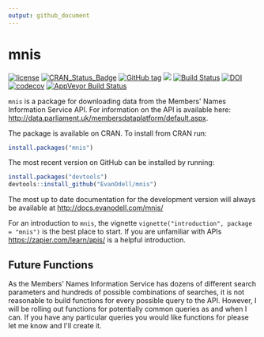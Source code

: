 ```yaml
---
output: github_document
---
```


<!-- README.md is generated from README.Rmd. Please edit that file -->
<!-- rmarkdown v1 --> <!--to accomodate pandoc bug on windows-->



# mnis
[![license](https://img.shields.io/github/license/mashape/apistatus.svg)](https://github.com/EvanOdell/mnis/blob/master/LICENSE)
[![CRAN\_Status\_Badge](https://www.r-pkg.org/badges/version/mnis)](https://cran.r-project.org/package=mnis)
[![GitHub tag](https://img.shields.io/github/tag/evanodell/mnis.svg)](https://github.com/evanodell/mnis)
[![](http://cranlogs.r-pkg.org/badges/grand-total/mnis)](https://dgrtwo.shinyapps.io/cranview/)
[![Build Status](https://travis-ci.org/EvanOdell/mnis.png?branch=master)](https://travis-ci.org/EvanOdell/mnis) 
[![DOI](https://zenodo.org/badge/76553907.svg)](https://zenodo.org/badge/latestdoi/76553907)
[![codecov](https://codecov.io/gh/EvanOdell/mnis/branch/master/graph/badge.svg)](https://codecov.io/gh/EvanOdell/mnis)
[![AppVeyor Build Status](https://ci.appveyor.com/api/projects/status/github/EvanOdell/mnis?branch=master&svg=true)](https://ci.appveyor.com/project/EvanOdell/mnis)

`mnis` is a package for downloading data from the Members' Names Information Service API. For information on the API is available here: http://data.parliament.uk/membersdataplatform/default.aspx.

The package is available on CRAN. To install from CRAN run:


```r
install.packages("mnis")

```

The most recent version on GitHub can be installed by running:


```r
install.packages("devtools")
devtools::install_github("EvanOdell/mnis")
```

The most up to date documentation for the development version will always be available at http://docs.evanodell.com/mnis/

For an introduction to `mnis`, the vignette `vignette("introduction", package = "mnis")` is the best place to start. If you are unfamiliar with APIs https://zapier.com/learn/apis/ is a helpful introduction.

## Future Functions

As the Members' Names Information Service has dozens of different search parameters and hundreds of possible combinations of searches, it is not reasonable to build functions for every possible query to the API. However, I will be rolling out functions for potentially common queries as and when I can. If you have any particular queries you would like functions for please let me know and I'll create it.
